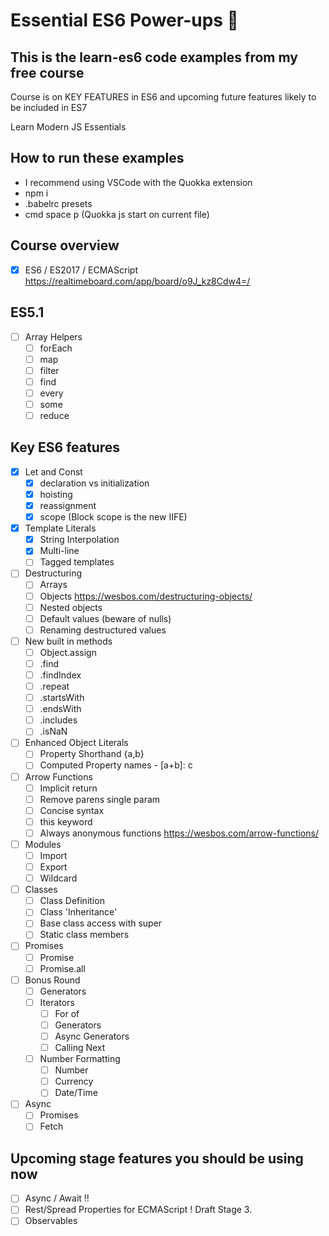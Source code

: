 # Essential ES6 Power-ups 🍄

## This is the __learn-es6__ code examples from my free course 

Course is on KEY FEATURES in ES6 and upcoming future features likely to be included in ES7

Learn Modern JS Essentials

## How to run these examples
* I recommend using VSCode with the Quokka extension
* npm i
* .babelrc presets
* cmd space p (Quokka js start on current file)

## Course overview
- [x] ES6 / ES2017 / ECMAScript https://realtimeboard.com/app/board/o9J_kz8Cdw4=/

## ES5.1
- [ ] Array Helpers
    - [ ] forEach
    - [ ] map
    - [ ] filter
    - [ ] find
    - [ ] every
    - [ ] some
    - [ ] reduce

## Key ES6 features
- [x] Let and Const
    - [x] declaration vs initialization
    - [x] hoisting
    - [x] reassignment
    - [x] scope (Block scope is the new IIFE)
- [x] Template Literals
    - [x] String Interpolation
    - [x] Multi-line
    - [ ] Tagged templates
- [ ] Destructuring  
    - [ ] Arrays
    - [ ] Objects  https://wesbos.com/destructuring-objects/
    - [ ] Nested objects
    - [ ] Default values (beware of nulls)
    - [ ] Renaming destructured values
- [ ] New built in methods
    - [ ] Object.assign
    - [ ] .find
    - [ ] .findIndex
    - [ ] .repeat
    - [ ] .startsWith
    - [ ] .endsWith
    - [ ] .includes
    - [ ] .isNaN
- [ ] Enhanced Object Literals
    - [ ] Property Shorthand {a,b}
    - [ ] Computed Property names - [a+b]: c
- [ ] Arrow Functions
    - [ ] Implicit return
    - [ ] Remove parens single param
    - [ ] Concise syntax
    - [ ] this keyword
    - [ ] Always anonymous functions https://wesbos.com/arrow-functions/
- [ ] Modules
    - [ ] Import
    - [ ] Export
    - [ ] Wildcard
- [ ] Classes
    - [ ] Class Definition 
    - [ ] Class 'Inheritance'
    - [ ] Base class access with super
    - [ ] Static class members
- [ ] Promises
    - [ ] Promise
    - [ ] Promise.all
- [ ] Bonus Round
    - [ ] Generators
    - [ ] Iterators
        - [ ] For of
        - [ ] Generators
        - [ ] Async Generators
        - [ ] Calling Next
    - [ ] Number Formatting
        - [ ] Number
        - [ ] Currency
        - [ ] Date/Time
- [ ] Async
    - [ ] Promises
    - [ ] Fetch

## Upcoming stage features you should be using now
- [ ] Async / Await !!
- [ ] Rest/Spread Properties for ECMAScript ! Draft	Stage 3.
- [ ] Observables